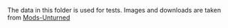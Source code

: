 The data in this folder is used for tests. Images and downloads are taken from [Mods-Unturned](https://mods-unturned.com)